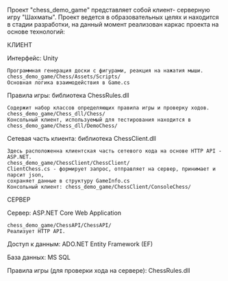 
Проект "chess_demo_game" представляет собой клиент- серверную игру "Шахматы".
Проект ведется в образовательных целях и находится в стадии разработки,
на данный момент реализован каркас проекта на основе технологий:

КЛИЕНТ

Интерфейс: Unity

	Программная генерация доски с фигурами, реакция на нажатия мыши.
	chess_demo_game/Chess/Assets/Scripts/
	Основная логика взаимодействия в Game.cs

Правила игры: библиотека ChessRules.dll

	Cодержит набор классов определяющих правила игры и проверку ходов.
	chess_demo_game/Chess_dll/Chess/
	Консольный клиент, используемый для тестирования находится в chess_demo_game/Chess_dll/DemoChess/

Сетевая часть клиента: библиотека ChessClient.dll 

	Здесь расположенна клиентская часть сетевого кода на основе HTTP API - ASP.NET.
	chess_demo_game/ChessClient/ChessClient/
	ClientChess.cs - формирует запрос, отправляет на сервер, принимает и парсит json, 
	сохраняет данные в структуру GameInfo.cs
	Консольный клиент: chess_demo_game/ChessClient/ConsoleChess/

СЕРВЕР

Сервер: ASP.NET Core Web Application 

	chess_demo_game/ChessAPI/ChessAPI/
	Реализует HTTP API.

Доступ к данным: ADO.NET Entity Framework (EF)

База данных: MS SQL 

Правила игры (для проверки хода на сервере): ChessRules.dll


